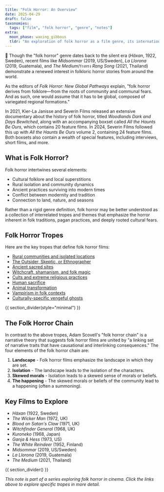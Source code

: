 ```yaml
---
title: "Folk Horror: An Overview"
date: 2025-04-29
draft: false
taxonomies:
  tags: ["film", "folk horror", "genre", "notes"]
extra:
  moon_phase: waxing_gibbous
  tldr: "An exploration of folk horror as a film genre, its international manifestations, and common tropes."
---
```


<span class="og">🎄</span> Though the "folk horror" genre dates back to the silent era (*Häxan*, 1922, Sweden), recent films like *Midsommar* (2019, US/Sweden), *La Llorona* (2019, Guatemala), and *The Medium*/ร่างทรง *Rang Song* (2021, Thailand) demonstrate a renewed interest in folkloric horror stories from around the world.

As the editors of *Folk Horror: New Global Pathways* explain, "folk horror derives from folklore—from the roots of community and communal fears. And as such, one would assume that it has to be global, composed of variegated regional formations."

In 2021, Kier-La Janisse and Severin Films released an extensive documentary about the history of folk horror, titled *Woodlands Dark and Days Bewitched*, along with an accompanying boxset called *All the Haunts Be Ours*, which contains 20 feature films. In 2024, Severin Films followed this up with *All the Haunts Be Ours* volume 2, containing 24 feature films. Both boxsets also contain a wealth of special features, including interviews, short films, and more.

## What is Folk Horror?

Folk horror intertwines several elements:
- Cultural folklore and local superstitions
- Rural isolation and community dynamics
- Ancient practices surviving into modern times
- Conflict between modernity and tradition
- Connection to land, nature, and seasons

Rather than a rigid genre definition, folk horror may be better understood as a collection of interrelated tropes and themes that emphasize the horror inherent in folk traditions, pagan practices, and deeply rooted cultural fears.

## Folk Horror Tropes

Here are the key tropes that define folk horror films:

- [Rural communities and isolated locations](/notes/folk-horror-rural-settings)
- [The Outsider, Skeptic, or Ethnographer](/notes/folk-horror-outsider)
- [Ancient sacred sites](/notes/folk-horror-sacred-sites)
- [Witchcraft, shamanism, and folk magic](/notes/folk-horror-witchcraft)
- [Cults and extreme religious practices](/notes/folk-horror-cults)
- [Human sacrifice](/notes/folk-horror-human-sacrifice)
- [Animal transformation](/notes/folk-horror-animal-transformation)
- [Vampirism in folk contexts](/notes/folk-horror-vampirism)
- [Culturally-specific vengeful ghosts](/notes/folk-horror-vengeful-ghosts)

{{ section_divider(style="minimal") }}

## The Folk Horror Chain

In contrast to the above tropes, Adam Scovell's "folk horror chain" is a narrative theory that suggests folk horror films are united by "a linking set of narrative traits that have causational and interlinking consequences." The four elements of the folk horror chain are:

1. **Landscape** - Folk horror films emphasize the landscape in which they are set.
2. **Isolation** - The landscape leads to the isolation of the characters.
3. **Skewed morals** - Isolation leads to a skewed sense of morals or beliefs.
4. **The happening** - The skewed morals or beliefs of the community lead to a happening (often a summoning).

## Key Films to Explore

- *Häxan* (1922, Sweden)
- *The Wicker Man* (1972, UK)
- *Blood on Satan's Claw* (1971, UK)
- *Witchfinder General* (1968, UK)
- *Kuroneko* (1968, Japan)
- *Ganja & Hess* (1973, US)
- *The White Reindeer* (1952, Finland)
- *Midsommar* (2019, US/Sweden)
- *La Llorona* (2019, Guatemala)
- *The Medium* (2021, Thailand)

{{ section_divider() }}

*This note is part of a series exploring folk horror in cinema. Click the links above to explore specific tropes in more detail.*
